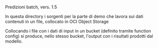 Predizioni batch, vers. 1.5

In questa directory i sorgenti per la parte di demo che lavora sui dati contenuti in un file, collocato in OCI Object Storage

Collocando i file con i dati di input in un bucket (definito tramite function config) si produce, nello stesso bucket, l'output
con i risultati prodotti dal modello.

 

